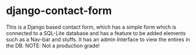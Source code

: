 # django-contact-form
This is a Django based contact form, which has a simple form which is connected to a SQL-Lite database and has a feature to be added elements such as a Nav-bar and stuffs. It has an admin Interface to view the entires in the DB.  NOTE: Not a production grade!
